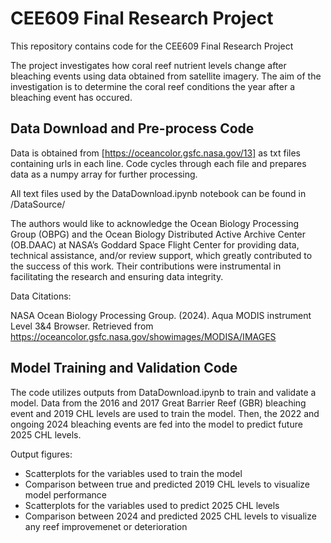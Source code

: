 # CEE609 Final Research Project
This repository contains code for the CEE609 Final Research Project
 
The project investigates how coral reef nutrient levels change after bleaching events using data obtained from satellite imagery. The aim of the investigation is to determine the coral reef conditions the year after a bleaching event has occured. 

## Data Download and Pre-process Code
Data is obtained from [https://oceancolor.gsfc.nasa.gov/13] as txt files containing urls in each line. Code cycles through each file and prepares data as a numpy array for further processing. 

All text files used by the DataDownload.ipynb notebook can be found in /DataSource/

The authors would like to acknowledge the Ocean Biology Processing Group (OBPG) and the Ocean Biology Distributed Active Archive Center (OB.DAAC) at NASA’s Goddard Space Flight Center for providing data, technical assistance, and/or review support, which greatly contributed to the success of this work. Their contributions were instrumental in facilitating the research and ensuring data integrity.

Data Citations: 

NASA Ocean Biology Processing Group. (2024). Aqua MODIS instrument Level 3&4 Browser. Retrieved from https://oceancolor.gsfc.nasa.gov/showimages/MODISA/IMAGES

## Model Training and Validation Code
The code utilizes outputs from DataDownload.ipynb to train and validate a model. Data from the 2016 and 2017 Great Barrier Reef (GBR) bleaching event and 2019 CHL levels are used to train the model. Then, the 2022 and ongoing 2024 bleaching events are fed into the model to predict future 2025 CHL levels. 

Output figures: 
* Scatterplots for the variables used to train the model 
* Comparison between true and predicted 2019 CHL levels to visualize model performance
* Scatterplots for the variables used to predict 2025 CHL levels 
* Comparison between 2024 and predicted 2025 CHL levels to visualize any reef improvemenet or deterioration 
